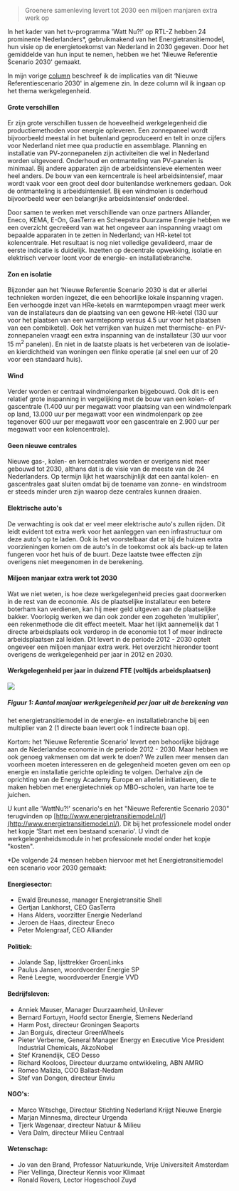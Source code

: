 > Groenere samenleving levert tot 2030 een miljoen manjaren extra werk op

In het kader van het tv-programma 'Watt Nu?!' op RTL-Z hebben 24 prominente
Nederlanders*, gebruikmakend van het Energietransitiemodel, hun visie op de
energietoekomst van Nederland in 2030 gegeven. Door het gemiddelde van hun
input te nemen, hebben we het &lsquo;Nieuwe Referentie Scenario 2030' gemaakt.

In mijn vorige
[column](posts/prominente-nederlanders-voor-vergaand-energiebeleid) beschreef
ik de implicaties van dit &lsquo;Nieuwe Referentiescenario 2030' in algemene
zin. In deze column wil ik ingaan op het thema werkgelegenheid.

#### Grote verschillen

Er zijn grote verschillen tussen de hoeveelheid werkgelegenheid die
productiemethoden voor energie opleveren. Een zonnepaneel wordt bijvoorbeeld
meestal in het buitenland geproduceerd en telt in onze cijfers voor Nederland
niet mee qua productie en assemblage. Planning en installatie van
PV-zonnepanelen zijn activiteiten die wel in Nederland worden uitgevoerd.
Onderhoud en ontmanteling van PV-panelen is minimaal. Bij andere apparaten zijn
de arbeidsintensieve elementen weer heel anders. De bouw van een kerncentrale
is heel arbeidsintensief, maar wordt vaak voor een groot deel door buitenlandse
werknemers gedaan. Ook de ontmanteling is arbeidsintensief. Bij een windmolen
is onderhoud bijvoorbeeld weer een belangrijke arbeidsintensief onderdeel.

Door samen te werken met verschillende van onze partners Alliander, Eneco,
KEMA, E-On, GasTerra en Scheepstra Duurzame Energie hebben we een overzicht
gecre&euml;erd van wat het ongeveer aan inspanning vraagt om bepaalde apparaten
in te zetten in Nederland; van HR-ketel tot kolencentrale. Het resultaat is nog
niet volledige gevalideerd, maar de eerste indicatie is duidelijk. Inzetten op
decentrale opwekking, isolatie en elektrisch vervoer loont voor de energie- en
installatiebranche.

#### Zon en isolatie

Bijzonder aan het &lsquo;Nieuwe Referentie Scenario 2030 is dat er allerlei
technieken worden ingezet, die een behoorlijke lokale inspanning vragen. Een
verhoogde inzet van HRe-ketels en warmtepompen vraagt meer werk van de
installateurs dan de plaatsing van een gewone HR-ketel (130 uur voor het
plaatsen van een warmtepomp versus 4.5 uur voor het plaatsen van een
combiketel). Ook het verrijken van huizen met thermische- en PV-zonnepanelen
vraagt een extra inspanning van de installateur (30 uur voor 15 m<sup>2</sup>
panelen). En niet in de laatste plaats is het verbeteren van de isolatie- en
kierdichtheid van woningen een flinke operatie (al snel een uur of 20 voor een
standaard huis).

#### Wind

Verder worden er centraal windmolenparken bijgebouwd. Ook dit is een relatief
grote inspanning in vergelijking met de bouw van een kolen- of gascentrale
(1.400 uur per megawatt voor plaatsing van een windmolenpark op land, 13.000
uur per megawatt voor een windmolenpark op zee tegenover 600 uur per megawatt
voor een gascentrale en 2.900 uur per megawatt voor een kolencentrale).

#### Geen nieuwe centrales

Nieuwe gas-, kolen- en kerncentrales worden er overigens niet meer gebouwd tot
2030, althans dat is de visie van de meeste van de 24 Nederlanders. Op termijn
lijkt het waarschijnlijk dat een aantal kolen- en gascentrales gaat sluiten
omdat bij de toename van zonne- en windstroom er steeds minder uren zijn waarop
deze centrales kunnen draaien.

#### Elektrische auto's

De verwachting is ook dat er veel meer elektrische auto's zullen rijden. Dit
leidt evident tot extra werk voor het aanleggen van een infrastructuur om deze
auto's op te laden. Ook is het voorstelbaar dat er bij de huizen extra
voorzieningen komen om de auto's in de toekomst ook als back-up te laten
fungeren voor het huis of de buurt. Deze laatste twee effecten zijn overigens
niet meegenomen in de berekening.

#### Miljoen manjaar extra werk tot 2030

Wat we niet weten, is hoe deze werkgelegenheid precies gaat doorwerken in de
rest van de economie. Als de plaatselijke installateur een betere boterham kan
verdienen, kan hij meer geld uitgeven aan de plaatselijke bakker. Voorlopig
werken we dan ook zonder een zogeheten &lsquo;multiplier', een rekenmethode die
dit effect meetelt. Maar het lijkt aannemelijk dat 1 directe arbeidsplaats ook
verderop in de economie tot 1 of meer indirecte arbeidsplaatsen zal leiden. Dit
levert in de periode 2012 - 2030 optelt ongeveer een miljoen manjaar extra
werk. Het overzicht hieronder toont overigens de werkgelegenheid per jaar in
2012 en 2030.

#### Werkgelegenheid per jaar in duizend FTE (voltijds arbeidsplaatsen)

![](/assets/posts/werkgelegenheid_energiesector.jpg)

##### Figuur 1: Aantal manjaar werkgelegenheid per jaar uit de berekening van
het energietransitiemodel in de energie- en installatiebranche bij een
multiplier van 2 (1 directe baan levert ook 1 indirecte baan op).

Kortom: het &lsquo;Nieuwe Referentie Scenario' levert een behoorlijke bijdrage
aan de Nederlandse economie in de periode 2012 - 2030. Maar hebben we ook
genoeg vakmensen om dat werk te doen? We zullen meer mensen dan voorheen moeten
interesseren en de gelegenheid moeten geven om een op energie en installatie
gerichte opleiding te volgen. Derhalve zijn de oprichting van de Energy Academy
Europe en allerlei initiatieven, die te maken hebben met energietechniek op
MBO-scholen, van harte toe te juichen.

U kunt alle &lsquo;WattNu?!' scenario's en het &quot;Nieuwe Referentie Scenario
2030&quot; terugvinden op
[http://www.energietransitiemodel.nl/](http://www.energietransitiemodel.nl/).
Dit bij het professionele model onder het kopje &lsquo;Start met een bestaand
scenario'. U vindt de werkgelegenheidsmodule in het professionele model onder
het kopje &quot;kosten&quot;.

*De volgende 24 mensen hebben hiervoor met het Energietransitiemodel een
scenario voor 2030 gemaakt:

#### Energiesector:

* Ewald Breunesse, manager Energietransitie Shell
* Gertjan Lankhorst, CEO GasTerra
* Hans Alders, voorzitter Energie Nederland
* Jeroen de Haas, directeur Eneco
* Peter Molengraaf, CEO Alliander

#### Politiek:

* Jolande Sap, lijsttrekker GroenLinks
* Paulus Jansen, woordvoerder Energie SP
* Ren&eacute; Leegte, woordvoerder Energie VVD

#### Bedrijfsleven:
* Anniek Mauser, Manager Duurzaamheid, Unilever
* Bernard Fortuyn, Hoofd sector Energie, Siemens Nederland
* Harm Post, directeur Groningen Seaports
* Jan Borguis, directeur GreenWheels
* Pieter Verberne, General Manager Energy en Executive Vice President
  Industrial Chemicals, AkzoNobel
* Stef Kranendijk, CEO Desso
* Richard Kooloos, Directeur duurzame ontwikkeling, ABN AMRO
* Romeo Malizia, COO Ballast-Nedam
* Stef van Dongen, directeur Enviu

#### NGO's:

* Marco Witschge, Directeur Stichting Nederland Krijgt Nieuwe Energie
* Marjan Minnesma, directeur Urgenda
* Tjerk Wagenaar, directeur Natuur &amp; Milieu
* Vera Dalm, directeur Milieu Centraal

#### Wetenschap:

* Jo van den Brand, Professor Natuurkunde, Vrije Universiteit Amsterdam
* Pier Vellinga, Directeur Kennis voor Klimaat
* Ronald Rovers, Lector Hogeschool Zuyd

